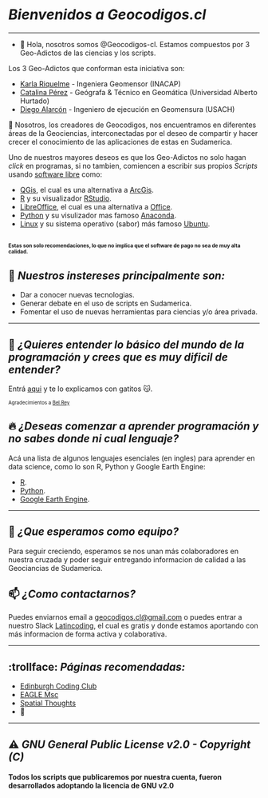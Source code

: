 # *Bienvenidos a Geocodigos.cl*
---
- 👋 Hola, nosotros somos @Geocodigos-cl. Estamos compuestos por 3 Geo-Adictos de las ciencias y los scripts.

Los 3 Geo-Adictos que conforman esta iniciativa son:
 - [Karla Riquelme](https://www.linkedin.com/in/karlariquelmecarrillo/) - Ingeniera Geomensor (INACAP)
 - [Catalina Pérez](https://www.linkedin.com/in/catalina-perez-n/) - Geógrafa & Técnico en Geomática (Universidad Alberto Hurtado)
 - [Diego Alarcón](https://www.linkedin.com/in/diegoalarc%C3%B3nd%C3%ADaz/) - Ingeniero de ejecución en Geomensura (USACH)

🌱 Nosotros, los creadores de Geocodigos, nos encuentramos en diferentes áreas de la Geociencias, interconectadas por el deseo de compartir y hacer crecer el conocimiento de las aplicaciones de estas en Sudamerica.

Uno de nuestros mayores deseos es que los Geo-Adictos no solo hagan *click* en programas, si no tambien, comiencen a escribir sus propios *Scripts* usando [software libre](https://es.wikipedia.org/wiki/Software_libre) como:
- [QGis](https://qgis.org/de/site/), el cual es una alternativa a [ArcGis](https://www.arcgis.com/index.html).
- [R](https://www.r-project.org/) y su visualizador [RStudio](https://www.rstudio.com/).
- [LibreOffice](https://es.libreoffice.org/), el cual es una alternativa a [Office](https://www.office.com/).
- [Python](https://www.python.org/) y su visulizador mas famoso [Anaconda](https://www.anaconda.com/).
- [Linux](https://es.wikipedia.org/wiki/GNU/Linux) y su sistema operativo (sabor) más famoso [Ubuntu](https://ubuntu.com/).

<sub><sup><sub><sup>Estas son solo recomendaciones, lo que no implica que el software de pago no sea de muy alta calidad.<sub><sup><sub><sup>
---

## 👀 *Nuestros instereses principalmente son:*

  - Dar a conocer nuevas tecnologias.
  - Generar debate en el uso de scripts en Sudamerica.
  - Fomentar el uso de nuevas herramientas para ciencias y/o área privada.

---

## :raising_hand: *¿Quieres entender lo básico del mundo de la programación y crees que es muy dificil de entender?*
Entrá [aqui](https://teloexplicocongatitos.com/) y te lo explicamos con gatitos :kissing_cat:.

<sub><sup>Agradecimientos a [Bel Rey](https://teloexplicocongatitos.com/about)<sub><sup>

## :fire: *¿Deseas comenzar a aprender programación y no sabes donde ni cual lenguaje?*
Acá una lista de algunos lenguajes esenciales (en ingles) para aprender en data science, como lo son R, Python y Google Earth Engine:

- [R](https://ourcodingclub.github.io/tutorials/intro-to-r/).
- [Python](https://courses.spatialthoughts.com/python-foundation.html#what-next).
- [Google Earth Engine](https://courses.spatialthoughts.com/end-to-end-gee.html).

---
## 💞️ *¿Que esperamos como equipo?*
Para seguir creciendo, esperamos se nos unan más colaboradores en nuestra cruzada y poder seguir entregando informacion de calidad a las Geociancias de Sudamerica.

## 📫 *¿Como contactarnos?*
Puedes enviarnos email a geocodigos.cl@gmail.com o puedes entrar a nuestro Slack [Latincoding](https://join.slack.com/t/latincoding/shared_invite/zt-nnhgkb43-1ccg6DgMnyJU28zMHs~CJw), el cual es gratis y donde estamos aportando con más informacion de forma activa y colaborativa.

---

## :trollface: *Páginas recomendadas:*

- [Edinburgh Coding Club](https://ourcodingclub.github.io/)
- [EAGLE Msc](http://eagle-science.org/)
- [Spatial Thoughts](https://spatialthoughts.com/)
- :construction:
---

## :warning: *GNU General Public License v2.0 - Copyright (C)*

#### Todos los scripts que publicaremos por nuestra cuenta, fueron desarrollados adoptando la licencia de GNU v2.0

<!---
Geocodigos-cl/Geocodigos-cl is a ✨ special ✨ repository because its `README.md` (this file) appears on your GitHub profile.
You can click the Preview link to take a look at your changes.
Pagina para simbolos de markdown: https://gist.github.com/rxaviers/7360908
--->
